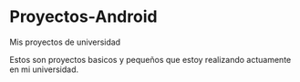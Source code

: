 # Proyectos-Android
Mis proyectos de universidad

Estos son proyectos basicos y pequeños que estoy realizando actuamente en mi universidad.
